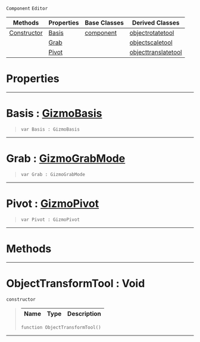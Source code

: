  `Component` `Editor`



|Methods|Properties|Base Classes|Derived Classes|
|---|---|---|---|
|[ Constructor](https://github.com/zeroengineteam/ZeroDocs/code_reference/class_reference/objecttransformtool.markdown#objecttransformtool-void)|[ Basis](https://github.com/zeroengineteam/ZeroDocs/code_reference/class_reference/objecttransformtool.markdown#basis-zero-engine-docume)|[component](https://github.com/zeroengineteam/ZeroDocs/code_reference/class_reference/component.markdown)|[objectrotatetool](https://github.com/zeroengineteam/ZeroDocs/code_reference/class_reference/objectrotatetool.markdown)|
| |[ Grab](https://github.com/zeroengineteam/ZeroDocs/code_reference/class_reference/objecttransformtool.markdown#grab-zero-engine-documen)| |[objectscaletool](https://github.com/zeroengineteam/ZeroDocs/code_reference/class_reference/objectscaletool.markdown)|
| |[ Pivot](https://github.com/zeroengineteam/ZeroDocs/code_reference/class_reference/objecttransformtool.markdown#pivot-zero-engine-docume)| |[objecttranslatetool](https://github.com/zeroengineteam/ZeroDocs/code_reference/class_reference/objecttranslatetool.markdown)|


 #  Properties


---  
 #  Basis : [GizmoBasis](https://github.com/zeroengineteam/ZeroDocs/code_reference/enum_reference.markdown#gizmobasis)

> 
> ``` lang=cpp, name=Zilch
> var Basis : GizmoBasis


---  
 #  Grab : [GizmoGrabMode](https://github.com/zeroengineteam/ZeroDocs/code_reference/enum_reference.markdown#gizmograbmode)

> 
> ``` lang=cpp, name=Zilch
> var Grab : GizmoGrabMode


---  
 #  Pivot : [GizmoPivot](https://github.com/zeroengineteam/ZeroDocs/code_reference/enum_reference.markdown#gizmopivot)

> 
> ``` lang=cpp, name=Zilch
> var Pivot : GizmoPivot


---  
 #  Methods


---  
 #  ObjectTransformTool : Void

 `constructor`

> 
> |Name|Type|Description|
> |---|---|---|
> ``` lang=cpp, name=Zilch
> function ObjectTransformTool()
> ``` 


---  
 

 